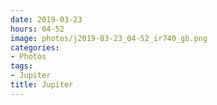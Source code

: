 ```yaml
---
date: 2019-03-23
hours: 04-52
image: photos/j2019-03-23_04-52_ir740_gb.png
categories: 
- Photos 
tags: 
- Jupiter 
title: Jupiter
---
```

